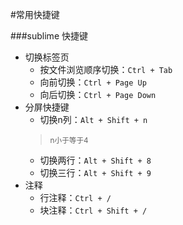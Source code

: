 #常用快捷键

###sublime 快捷键
- 切换标签页
	+ 按文件浏览顺序切换：`Ctrl + Tab`
	+ 向前切换：`Ctrl + Page Up`
	+ 向后切换：`Ctrl + Page Down`
- 分屏快捷键
	+ 切换n列：`Alt + Shift + n` 
	> <small>n小于等于4</small>
	+ 切换两行：`Alt + Shift + 8`
	+ 切换三行：`Alt + Shift + 9`
- 注释
	+ 行注释：`Ctrl + /`
	+ 块注释：`Ctrl + Shift + /`